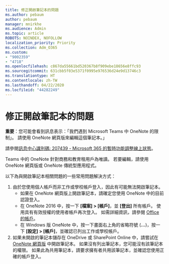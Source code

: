 ```yaml
---
title: 修正開啟筆記本的問題
ms.author: pebaum
author: pebaum
manager: mnirkhe
ms.audience: Admin
ms.topic: article
ROBOTS: NOINDEX, NOFOLLOW
localization_priority: Priority
ms.collection: Adm_O365
ms.custom:
- "9002359"
- "4718"
ms.openlocfilehash: c867da55661bd520367b8f909ebe18656e8ffc93
ms.sourcegitcommit: 631cbb5f03e5371f0995e976536d24e9d13746c3
ms.translationtype: HT
ms.contentlocale: zh-TW
ms.lasthandoff: 04/22/2020
ms.locfileid: "44282249"
---
```

# <a name="fix-issues-with-opening-notebooks"></a>修正開啟筆記本的問題

**重要**：您可能會看到訊息表示：「我們遇到 Microsoft Teams 中 OneNote 的限制」。 請使用 OneNote 網頁版來編輯這個筆記本。」

請參閱[訊息中心識別碼: 207439 - Microsoft 365 的暫時功能調整線上狀態](https://admin.microsoft.com/Adminportal/Home?source=applauncher#MessageCenter?id=MC207439)。

Teams 中的 OneNote 針對商務和教育租用戶為唯讀。 若要編輯，請使用 OneNote 網頁版或 OneNote 傳統型應用程式。

以下為與開啟筆記本相關問題的一些常用問題解決方式：

1. 由於您使用個人帳戶而非工作或學校帳戶登入，因此有可能無法開啟筆記本。
    - 如果在 OneNote 網頁版上開啟筆記本，請確定您使用 OneNote 中的目前認證登入。
    - 在 OneNote 2016 中，按一下 **[檔案] > [帳戶]**，並 **[登出]** 所有帳戶。 使用具有有效授權的使用者帳戶再次登入。 如需詳細資訊，請參閱 [Office 的帳戶](https://support.office.com/article/accounts-in-office-628ea040-f265-49de-b986-be09c3ebf8a9)。 
    - 在 Windows 版 OneNote 中，按一下畫面右上角的省略符號 (**…**)，按一下 **[設定] > [帳戶]**，並確認已列出工作或學校帳戶。 
2. 如果未開啟的筆記本儲存在 OneDrive 或 SharePoint Online 中，請嘗試在 [OneNote 網頁版](https://onenote.com) 中開啟筆記本。 如果沒有列出筆記本，您可能沒有該筆記本的權限。 如果此為共用筆記本，請要求擁有者共用該筆記本，並確認您使用正確的帳戶登入。

